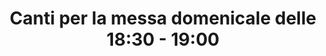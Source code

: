 ---
layout: songs
title: Canti per la messa domenicale delle 18:30 - 19:00
permalink: /canti/canti_diciotto_mezza/
gid: 449657571
---
